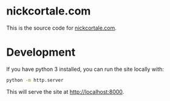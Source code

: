 # nickcortale.com

This is the source code for [nickcortale.com](https://nickcortale.com).

# Development

If you have python 3 installed, you can run the site locally with:

```bash
python -m http.server
```

This will serve the site at [http://localhost:8000](http://localhost:8000).
